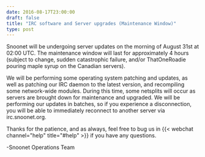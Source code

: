 ```yaml
--- 
date: 2016-08-17T23:00:00
draft: false
title: "IRC software and Server upgrades (Maintenance Window)"
type: post
---
```


Snoonet will be undergoing server updates on the morning of August 31st at 02:00 UTC. The maintenance window will last for approximately 4 hours (subject to change, sudden catastrophic failure, and/or ThatOneRoadie pouring maple syrup on the Canadian servers).

We will be performing some operating system patching and updates, as well as patching our IRC daemon to the latest version, and recompiling some network-wide modules. During this time, some netsplits will occur as servers are brought down for maintenance and upgraded. We will be performing our updates in batches, so if you experience a disconnection, you will be able to immediately reconnect to another server via irc.snoonet.org.

Thanks for the patience, and as always, feel free to bug us in {{< webchat channel="help" title="#help" >}} if you have any questions.

-Snoonet Operations Team
